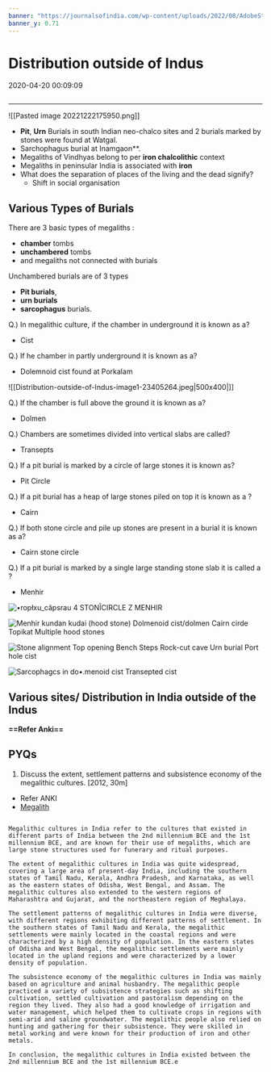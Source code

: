 ```yaml
---
banner: "https://journalsofindia.com/wp-content/uploads/2022/08/AdobeStock_388816068-scaled-1.jpg"
banner_y: 0.71
---
```


# Distribution outside of Indus

2020-04-20 00:09:09

```toc
```

---

![[Pasted image 20221222175950.png]]

- **Pit**, **Urn** Burials in south Indian neo-chalco sites and 2 burials marked by stones were found at Watgal.
- Sarchophagus burial at Inamgaon**.
- Megaliths of Vindhyas belong to per **iron chalcolithic** context
- Megaliths in peninsular India is associated with **iron**
- What does the separation of places of the living and the dead signify?
	- Shift in social organisation

## Various Types of Burials

There are 3 basic types of megaliths :

- **chamber** tombs
- **unchambered** tombs
- and megaliths not connected with burials

Unchambered burials are of 3 types
- **Pit burials**,
- **urn burials**
- **sarcophagus** burials.

Q.) In megalithic culture, if the chamber in underground it is known as a?
- Cist

Q.) If he chamber in partly underground it is known as a?
- Dolemnoid cist found at Porkalam

![[Distribution-outside-of-Indus-image1-23405264.jpeg|500x400|]]

Q.) If the chamber is full above the ground it is known as a?
- Dolmen

Q.) Chambers are sometimes divided into vertical slabs are called?
- Transepts

Q.) If a pit burial is marked by a circle of large stones it is known as?
- Pit Circle

Q.) If a pit burial has a heap of large stones piled on top it is known as a ?
- Cairn

Q.) If both stone circle and pile up stones are present in a burial it is known as a?
- Cairn stone circle

Q.) If a pit burial is marked by a single large standing stone slab it is called a ?
- Menhir

![•ropłxu_câpsrau 4 STONÎCIRCLE Z MENHIR ](Distribution-outside-of-Indus-image3-23405264.png)

![Menhir kundan kudai (hood stone) Dolmenoid cist/dolmen Cairn cirde Topikat Multiple hood stones ](Distribution-outside-of-Indus-image4-23405264.png)

![Stone alignment Top opening Bench Steps Rock-cut cave Urn burial Port hole cist ](Distribution-outside-of-Indus-image5-23405264.png)

![Sarcophagcs in do•.menoid cist Transepted cist ](Distribution-outside-of-Indus-image6-23405264.png)

## Various sites/ Distribution in India outside of the Indus

**==Refer Anki==**


## PYQs

1. Discuss the extent, settlement patterns and subsistence economy of the megalithic cultures. [2012, 30m]
- Refer ANKI
- [Megalith](onenote:....Things%20to%20Note.one#Megalith&section-id={DFAC8016-FF28-45C2-BD61-9F262527F659}&page-id={1DC85863-04B6-43AF-8D4E-EBB7C9599E7A}&end&base-path=https://d.docs.live.net/bbc8be5bd337910c/Documents/History%20Optional)

```ad-Answer

Megalithic cultures in India refer to the cultures that existed in different parts of India between the 2nd millennium BCE and the 1st millennium BCE, and are known for their use of megaliths, which are large stone structures used for funerary and ritual purposes.

The extent of megalithic cultures in India was quite widespread, covering a large area of present-day India, including the southern states of Tamil Nadu, Kerala, Andhra Pradesh, and Karnataka, as well as the eastern states of Odisha, West Bengal, and Assam. The megalithic cultures also extended to the western regions of Maharashtra and Gujarat, and the northeastern region of Meghalaya.

The settlement patterns of megalithic cultures in India were diverse, with different regions exhibiting different patterns of settlement. In the southern states of Tamil Nadu and Kerala, the megalithic settlements were mainly located in the coastal regions and were characterized by a high density of population. In the eastern states of Odisha and West Bengal, the megalithic settlements were mainly located in the upland regions and were characterized by a lower density of population.

The subsistence economy of the megalithic cultures in India was mainly based on agriculture and animal husbandry. The megalithic people practiced a variety of subsistence strategies such as shifting cultivation, settled cultivation and pastoralism depending on the region they lived. They also had a good knowledge of irrigation and water management, which helped them to cultivate crops in regions with semi-arid and saline groundwater. The megalithic people also relied on hunting and gathering for their subsistence. They were skilled in metal working and were known for their production of iron and other metals.

In conclusion, the megalithic cultures in India existed between the 2nd millennium BCE and the 1st millennium BCE.e

```

